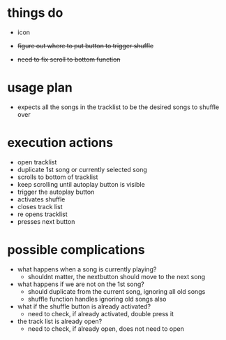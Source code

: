 # things do
- icon

- ~~figure out where to put button to trigger shuffle~~
- ~~need to fix scroll to bottom function~~

# usage plan
- expects all the songs in the tracklist to be the desired songs to shuffle over

# execution actions
- open tracklist
- duplicate 1st song or currently selected song
- scrolls to bottom of tracklist
- keep scrolling until autoplay button is visible
- trigger the autoplay button
- activates shuffle
- closes track list
- re opens tracklist
- presses next button

# possible complications
- what happens when a song is currently playing?
    - shouldnt matter, the nextbutton should move to the next song
- what happens if we are not on the 1st song?
    - should duplicate from the current song, ignoring all old songs
    - shuffle function handles ignoring old songs also
- what if the shuffle button is already activated?
    - need to check, if already activated, double press it
- the track list is already open?
    - need to check, if already open, does not need to open